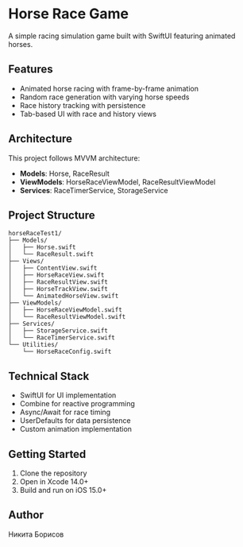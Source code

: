 # Horse Race Game

A simple racing simulation game built with SwiftUI featuring animated horses.

## Features

- Animated horse racing with frame-by-frame animation
- Random race generation with varying horse speeds
- Race history tracking with persistence
- Tab-based UI with race and history views

## Architecture

This project follows MVVM architecture:

- **Models**: Horse, RaceResult
- **ViewModels**: HorseRaceViewModel, RaceResultViewModel
- **Services**: RaceTimerService, StorageService

## Project Structure

```
horseRaceTest1/
├── Models/
│   ├── Horse.swift
│   └── RaceResult.swift
├── Views/
│   ├── ContentView.swift
│   ├── HorseRaceView.swift
│   ├── RaceResultView.swift
│   ├── HorseTrackView.swift
│   └── AnimatedHorseView.swift
├── ViewModels/
│   ├── HorseRaceViewModel.swift
│   └── RaceResultViewModel.swift
├── Services/
│   ├── StorageService.swift
│   └── RaceTimerService.swift
└── Utilities/
    └── HorseRaceConfig.swift
```

## Technical Stack

- SwiftUI for UI implementation
- Combine for reactive programming
- Async/Await for race timing
- UserDefaults for data persistence
- Custom animation implementation

## Getting Started

1. Clone the repository
2. Open in Xcode 14.0+
3. Build and run on iOS 15.0+

## Author

Никита Борисов
